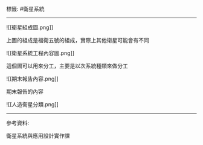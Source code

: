 標籤: #衛星系統 

---

![[衛星組成圖.png]]

上圖的組成是福衛五號的組成，實際上其他衛星可能會有不同

![[衛星系統工程內容圖.png]]

這個圖可以用來分工，主要是以次系統種類來做分工

![[期末報告內容.png]]

期末報告的內容

![[人造衛星分類.png]]

---

參考資料:

衛星系統與應用設計實作課